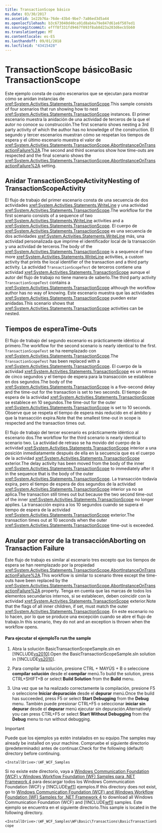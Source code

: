 ```yaml
---
title: TransactionScope básico
ms.date: 03/30/2017
ms.assetid: 1e22b76a-76de-43b4-9be7-7a86ed3d5a44
ms.openlocfilehash: b3c673040d40ca91d8ab4a79e847d61e6f507ed1
ms.sourcegitcommit: efff8f331fd9467f093f8ab8d23a203d6ecb5b60
ms.translationtype: MT
ms.contentlocale: es-ES
ms.lasthandoff: 09/01/2018
ms.locfileid: "43415428"
---
```

# <a name="basic-transactionscope"></a><span data-ttu-id="3e542-102">TransactionScope básico</span><span class="sxs-lookup"><span data-stu-id="3e542-102">Basic TransactionScope</span></span>
<span data-ttu-id="3e542-103">Este ejemplo consta de cuatro escenarios que se ejecutan para mostrar cómo se anidan instancias de <xref:System.Activities.Statements.TransactionScope>.</span><span class="sxs-lookup"><span data-stu-id="3e542-103">This sample consists of four scenarios that run showing how to nest <xref:System.Activities.Statements.TransactionScope> instances.</span></span> <span data-ttu-id="3e542-104">El primer escenario muestra la anidación de una actividad de terceros de la que el autor no conoce su construcción.</span><span class="sxs-lookup"><span data-stu-id="3e542-104">The first scenario shows nesting a 3rd party activity of which the author has no knowledge of the construction.</span></span> <span data-ttu-id="3e542-105">El segundo y tercer escenarios muestran cómo se respetan los tiempos de espera y el último escenario muestra el valor de <xref:System.Activities.Statements.TransactionScope.AbortInstanceOnTransactionFailure%2A>.</span><span class="sxs-lookup"><span data-stu-id="3e542-105">The second and third scenarios show how time-outs are respected and the final scenario shows the <xref:System.Activities.Statements.TransactionScope.AbortInstanceOnTransactionFailure%2A> setting.</span></span>  
  
## <a name="nesting-of-transactionscopeactivity"></a><span data-ttu-id="3e542-106">Anidar TransactionScopeActivity</span><span class="sxs-lookup"><span data-stu-id="3e542-106">Nesting of TransactionScopeActivity</span></span>  
 <span data-ttu-id="3e542-107">El flujo de trabajo del primer escenario consta de una secuencia de dos actividades <xref:System.Activities.Statements.WriteLine> y una actividad <xref:System.Activities.Statements.TransactionScope>.</span><span class="sxs-lookup"><span data-stu-id="3e542-107">The workflow for the first scenario consists of a sequence of two <xref:System.Activities.Statements.WriteLine> activities and a <xref:System.Activities.Statements.TransactionScope>.</span></span> <span data-ttu-id="3e542-108">El cuerpo de <xref:System.Activities.Statements.TransactionScope> es una secuencia de dos actividades <xref:System.Activities.Statements.WriteLine> más, una actividad personalizada que imprime el identificador local de la transacción y una actividad de terceros.</span><span class="sxs-lookup"><span data-stu-id="3e542-108">The body of the <xref:System.Activities.Statements.TransactionScope> is a sequence of two more <xref:System.Activities.Statements.WriteLine> activities, a custom activity that prints the local identifier of the transaction and a third party activity.</span></span> <span data-ttu-id="3e542-109">La actividad `TransactionScopeTest` de terceros contiene una actividad <xref:System.Activities.Statements.TransactionScope> aunque el autor del flujo de trabajo no tiene manera de saberlo.</span><span class="sxs-lookup"><span data-stu-id="3e542-109">The third party activity `TransactionScopeTest` contains a <xref:System.Activities.Statements.TransactionScope> although the workflow author has no way of knowing.</span></span> <span data-ttu-id="3e542-110">Este escenario muestra que las actividades <xref:System.Activities.Statements.TransactionScope> pueden estar anidadas.</span><span class="sxs-lookup"><span data-stu-id="3e542-110">This scenario shows that <xref:System.Activities.Statements.TransactionScope> activities can be nested.</span></span>  
  
## <a name="time-outs"></a><span data-ttu-id="3e542-111">Tiempos de espera</span><span class="sxs-lookup"><span data-stu-id="3e542-111">Time-Outs</span></span>  
 <span data-ttu-id="3e542-112">El flujo de trabajo del segundo escenario es prácticamente idéntico al primero.</span><span class="sxs-lookup"><span data-stu-id="3e542-112">The workflow for the second scenario is nearly identical to the first.</span></span> <span data-ttu-id="3e542-113">`TransactionScopeTest` se ha reemplazado con <xref:System.Activities.Statements.TransactionScope>.</span><span class="sxs-lookup"><span data-stu-id="3e542-113">The `TransactionScopeTest` has been replaced with a <xref:System.Activities.Statements.TransactionScope>.</span></span> <span data-ttu-id="3e542-114">El cuerpo de la actividad <xref:System.Activities.Statements.TransactionScope> es un retraso de cinco segundos y el tiempo de espera para la transacción se establece en dos segundos.</span><span class="sxs-lookup"><span data-stu-id="3e542-114">The body of the <xref:System.Activities.Statements.TransactionScope> is a five-second delay and the time-out for the transaction is set to two seconds.</span></span> <span data-ttu-id="3e542-115">El tiempo de espera de la actividad <xref:System.Activities.Statements.TransactionScope> se establece en 10 segundos.</span><span class="sxs-lookup"><span data-stu-id="3e542-115">The time-out for the outer <xref:System.Activities.Statements.TransactionScope> is set to 10 seconds.</span></span> <span data-ttu-id="3e542-116">Observe que se respeta el tiempo de espera más reducido en el ámbito y que la transacción expira.</span><span class="sxs-lookup"><span data-stu-id="3e542-116">Note that the smallest time-out in scope is respected and the transaction times out.</span></span>  
  
 <span data-ttu-id="3e542-117">El flujo de trabajo del tercer escenario es prácticamente idéntico al escenario dos.</span><span class="sxs-lookup"><span data-stu-id="3e542-117">The workflow for the third scenario is nearly identical to scenario two.</span></span> <span data-ttu-id="3e542-118">La actividad de retraso se ha movido del cuerpo de la actividad <xref:System.Activities.Statements.TransactionScope> interior a una posición inmediatamente después de ella en la secuencia que es el cuerpo de la actividad <xref:System.Activities.Statements.TransactionScope> exterior.</span><span class="sxs-lookup"><span data-stu-id="3e542-118">The delay activity has been moved from the body of the inner <xref:System.Activities.Statements.TransactionScope> to immediately after it in the sequence that is the body of the outer <xref:System.Activities.Statements.TransactionScope>.</span></span> <span data-ttu-id="3e542-119">La transacción todavía expira, pero el tiempo de espera de dos segundos de la actividad <xref:System.Activities.Statements.TransactionScope> interior ya no se aplica.</span><span class="sxs-lookup"><span data-stu-id="3e542-119">The transaction still times out but because the two second time-out of the inner <xref:System.Activities.Statements.TransactionScope> no longer applies.</span></span> <span data-ttu-id="3e542-120">La transacción expira a los 10 segundos cuando se supera el tiempo de espera de la actividad <xref:System.Activities.Statements.TransactionScope> exterior.</span><span class="sxs-lookup"><span data-stu-id="3e542-120">The transaction times out at 10 seconds when the outer <xref:System.Activities.Statements.TransactionScope> time-out is exceeded.</span></span>  
  
## <a name="aborting-on-transaction-failure"></a><span data-ttu-id="3e542-121">Anular por error de la transacción</span><span class="sxs-lookup"><span data-stu-id="3e542-121">Aborting on Transaction Failure</span></span>  
 <span data-ttu-id="3e542-122">Este flujo de trabajo es similar al escenario tres excepto que los tiempos de espera se han reemplazado por la propiedad <xref:System.Activities.Statements.TransactionScope.AbortInstanceOnTransactionFailure%2A>.</span><span class="sxs-lookup"><span data-stu-id="3e542-122">This workflow is similar to scenario three except the time-outs have been replaced by the <xref:System.Activities.Statements.TransactionScope.AbortInstanceOnTransactionFailure%2A> property.</span></span> <span data-ttu-id="3e542-123">Tenga en cuenta que las marcas de todos los elementos secundarios internos, si se establecen, deben coincidir con la actividad <xref:System.Activities.Statements.TransactionScope> exterior.</span><span class="sxs-lookup"><span data-stu-id="3e542-123">Note that the flags of all inner children, if set, must match the outer <xref:System.Activities.Statements.TransactionScope>.</span></span> <span data-ttu-id="3e542-124">En este escenario no lo hacen, por lo que se produce una excepción cuando se abre el flujo de trabajo.</span><span class="sxs-lookup"><span data-stu-id="3e542-124">In this scenario, they do not and an exception is thrown when the workflow opens.</span></span>  
  
#### <a name="to-run-the-sample"></a><span data-ttu-id="3e542-125">Para ejecutar el ejemplo</span><span class="sxs-lookup"><span data-stu-id="3e542-125">To run the sample</span></span>  
  
1.  <span data-ttu-id="3e542-126">Abra la solución BasicTransactionScopeSample.sln en [!INCLUDE[vs2010](../../../../includes/vs2010-md.md)].</span><span class="sxs-lookup"><span data-stu-id="3e542-126">Open the BasicTransactionScopeSample.sln solution in [!INCLUDE[vs2010](../../../../includes/vs2010-md.md)].</span></span>  
  
2.  <span data-ttu-id="3e542-127">Para compilar la solución, presione CTRL + MAYÚS + B o seleccione **compilar solución** desde el **compilar** menú.</span><span class="sxs-lookup"><span data-stu-id="3e542-127">To build the solution, press CTRL+SHIFT+B or select **Build Solution** from the **Build** menu.</span></span>  
  
3.  <span data-ttu-id="3e542-128">Una vez que se ha realizado correctamente la compilación, presione F5 o seleccione **Iniciar depuración** desde el **depurar** menú.</span><span class="sxs-lookup"><span data-stu-id="3e542-128">Once the build has succeeded, press F5 or select **Start Debugging** from the **Debug** menu.</span></span> <span data-ttu-id="3e542-129">También puede presionar CTRL+F5 o seleccionar **iniciar sin depurar** desde el **depurar** menú ejecutar sin depuración.</span><span class="sxs-lookup"><span data-stu-id="3e542-129">Alternatively you can press CTRL+F5 or select **Start Without Debugging** from the **Debug** menu to run without debugging.</span></span>  
  
> [!IMPORTANT]
>  <span data-ttu-id="3e542-130">Puede que los ejemplos ya estén instalados en su equipo.</span><span class="sxs-lookup"><span data-stu-id="3e542-130">The samples may already be installed on your machine.</span></span> <span data-ttu-id="3e542-131">Compruebe el siguiente directorio (predeterminado) antes de continuar.</span><span class="sxs-lookup"><span data-stu-id="3e542-131">Check for the following (default) directory before continuing.</span></span>  
>   
>  `<InstallDrive>:\WF_WCF_Samples`  
>   
>  <span data-ttu-id="3e542-132">Si no existe este directorio, vaya a [Windows Communication Foundation (WCF) y Windows Workflow Foundation (WF) Samples para .NET Framework 4](https://go.microsoft.com/fwlink/?LinkId=150780) para descargar todos los Windows Communication Foundation (WCF) y [!INCLUDE[wf1](../../../../includes/wf1-md.md)] ejemplos.</span><span class="sxs-lookup"><span data-stu-id="3e542-132">If this directory does not exist, go to [Windows Communication Foundation (WCF) and Windows Workflow Foundation (WF) Samples for .NET Framework 4](https://go.microsoft.com/fwlink/?LinkId=150780) to download all Windows Communication Foundation (WCF) and [!INCLUDE[wf1](../../../../includes/wf1-md.md)] samples.</span></span> <span data-ttu-id="3e542-133">Este ejemplo se encuentra en el siguiente directorio.</span><span class="sxs-lookup"><span data-stu-id="3e542-133">This sample is located in the following directory.</span></span>  
>   
>  `<InstallDrive>:\WF_WCF_Samples\WF\Basic\Transactions\BasicTransactionScope`